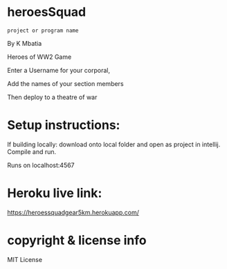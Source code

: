# heroesSquad


    project or program name
By K Mbatia




Heroes of WW2 Game

Enter a Username for your corporal, 

Add the names of your section members 

Then deploy to a theatre of war

# Setup instructions:

If building locally: 
download onto local folder and open as project in intellij. 
Compile and run. 

Runs on localhost:4567

# Heroku live link:

https://heroessquadgear5km.herokuapp.com/

# copyright & license info
MIT License